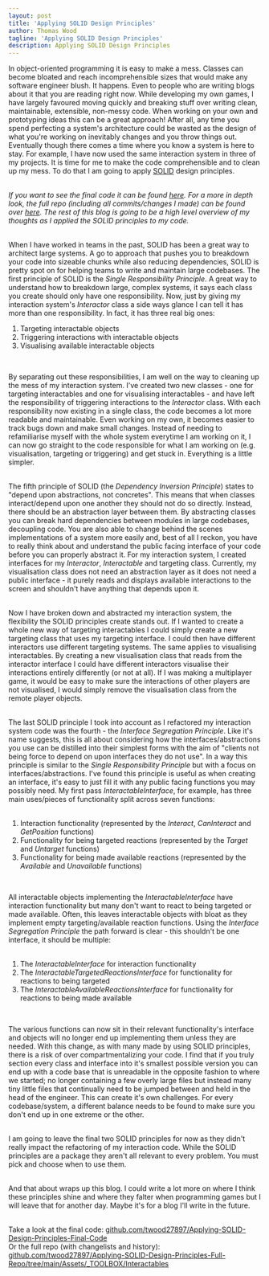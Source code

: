 ```yaml
---
layout: post
title: 'Applying SOLID Design Principles'
author: Thomas Wood
tagline: 'Applying SOLID Design Principles'
description: Applying SOLID Design Principles
---
```


<p align="left">
  In object-oriented programming it is easy to make a mess. Classes can become bloated and reach incomprehensible sizes that would make any software engineer blush. It happens. Even to people who are writing blogs about it that you are reading right now. While developing my own games, I have largely favoured moving quickly and breaking stuff over writing clean, maintainable, extensible, non-messy code. When working on your own and prototyping ideas this can be a great approach! After all, any time you spend perfecting a system's architecture could be wasted as the design of what you're working on inevitably changes and you throw things out. Eventually though there comes a time where you know a system is here to stay. For example, I have now used the same interaction system in three of my projects. It is time for me to make the code comprehensible and to clean up my mess. To do that I am going to apply <a href="https://en.wikipedia.org/wiki/SOLID">SOLID</a> design principles.<br/><br/> 
  
  <i>If you want to see the final code it can be found <a href="https://github.com/twood27897/Applying-SOLID-Design-Principles-Final-Code">here</a>. For a more in depth look, the full repo (including all commits/changes I made) can be found over <a href="https://github.com/twood27897/Applying-SOLID-Design-Principles-Full-Repo/tree/main/Assets/_TOOLBOX/Interactables">here</a>. The rest of this blog is going to be a high level overview of my thoughts as I applied the SOLID principles to my code.</i><br/><br/>

  When I have worked in teams in the past, SOLID has been a great way to architect large systems. A go to approach that pushes you to breakdown your code into sizeable chunks while also reducing dependencies, SOLID is pretty spot on for helping teams to write and maintain large codebases. The first principle of SOLID is the <i>Single Responsibility Principle</i>. A great way to understand how to breakdown large, complex systems, it says each class you create should only have one responsibility. Now, just by giving my interaction system's <i>Interactor</i> class a side ways glance I can tell it has more than one responsibility. In fact, it has three real big ones:<br/>
  
  <ol type="1"><li>Targeting interactable objects</li><li>Triggering interactions with interactable objects</li><li>Visualising available interactable objects</li></ol><br/>

  By separating out these responsibilities, I am well on the way to cleaning up the mess of my interaction system. I've created two new classes - one for targeting interactables and one for visualising interactables - and have left the responsibility of triggering interactions to the <i>Interactor</i> class. With each responsibility now existing in a single class, the code becomes a lot more readable and maintainable. Even working on my own, it becomes easier to track bugs down and make small changes. Instead of needing to refamiliarise myself with the whole system everytime I am working on it, I can now go straight to the code responsible for what I am working on (e.g. visualisation, targeting or triggering) and get stuck in. Everything is a little simpler.<br/><br/>

  The fifth principle of SOLID (the <i>Dependency Inversion Principle</i>) states to "depend upon abstractions, not concretes". This means that when classes interact/depend upon one another they should not do so directly. Instead, there should be an abstraction layer between them. By abstracting classes you can break hard dependencies between modules in large codebases, decoupling code. You are also able to change behind the scenes implementations of a system more easily and, best of all I reckon, you have to really think about and understand the public facing interface of your code before you can properly abstract it. For my interaction system, I created interfaces for my <i>Interactor</i>, <i>Interactable</i> and targeting class. Currently, my visualisation class does not need an abstraction layer as it does not need a public interface - it purely reads and displays available interactions to the screen and shouldn't have anything that depends upon it.<br/><br/>

  Now I have broken down and abstracted my interaction system, the flexibility the SOLID principles create stands out. If I wanted to create a whole new way of targeting interactables I could simply create a new targeting class that uses my targeting interface. I could then have different interactors use different targeting systems. The same applies to visualising interactables. By creating a new visualisation class that reads from the interactor interface I could have different interactors visualise their interactions entirely differently (or not at all). If I was making a multiplayer game, it would be easy to make sure the interactions of other players are not visualised, I would simply remove the visualisation class from the remote player objects.<br/><br/>

  The last SOLID principle I took into account as I refactored my interaction system code was the fourth - the <i>Interface Segregation Principle</i>. Like it's name suggests, this is all about considering how the interfaces/abstractions you use can be distilled into their simplest forms with the aim of "clients not being force to depend on upon interfaces they do not use". In a way this principle is similar to the <i>Single Responsibility Principle</i> but with a focus on interfaces/abstractions. I've found this principle is useful as when creating an interface, it's easy to just fill it with any public facing functions you may possibly need. My first pass <i>InteractableInterface</i>, for example, has three main uses/pieces of functionality split across seven functions:<br/><br/>

  <ol type="1"><li>Interaction functionality (represented by the <i>Interact</i>, <i>CanInteract</i> and <i>GetPosition</i> functions)</li><li>Functionality for being targeted reactions (represented by the <i>Target</i> and <i>Untarget</i> functions)</li><li>Functionality for being made available reactions (represented by the <i>Available</i> and <i>Unavailable</i> functions)</li></ol><br/>

  All interactable objects implementing the <i>InteractableInterface</i> have interaction functionality but many don't want to react to being targeted or made available. Often, this leaves interactable objects with bloat as they implement empty targeting/available reaction functions. Using the <i>Interface Segregation Principle</i> the path forward is clear - this shouldn't be one interface, it should be multiple:<br/><br/>

  <ol type="1"><li>The <i>InteractableInterface</i> for interaction functionality</li><li>The <i>InteractableTargetedReactionsInterface</i> for functionality for reactions to being targeted</li><li>The <i>InteractableAvailableReactionsInterface</i> for functionality for reactions to being made available</li></ol><br/>

  The various functions can now sit in their relevant functionality's interface and objects will no longer end up implementing them unless they are needed. With this change, as with many made by using SOLID principles, there is a risk of over compartmentalizing your code. I find that if you truly section every class and interface into it's smallest possible version you can end up with a code base that is unreadable in the opposite fashion to where we started; no longer containing a few overly large files but instead many tiny little files that continually need to be jumped between and held in the head of the engineer. This can create it's own challenges. For every codebase/system, a different balance needs to be found to make sure you don't end up in one extreme or the other.<br/><br/>

  I am going to leave the final two SOLID principles for now as they didn't really impact the refactoring of my interaction code. While the SOLID principles are a package they aren't all relevant to every problem. You must pick and choose when to use them.<br/><br/>
  
  And that about wraps up this blog. I could write a lot more on where I think these principles shine and where they falter when programming games but I will leave that for another day. Maybe it's for a blog I'll write in the future.<br/><br/>

Take a look at the final code: <a href="https://github.com/twood27897/Applying-SOLID-Design-Principles-Final-Code">github.com/twood27897/Applying-SOLID-Design-Principles-Final-Code</a><br/>
  Or the full repo (with changelists and history): <a href="https://github.com/twood27897/Applying-SOLID-Design-Principles-Full-Repo/tree/main/Assets/_TOOLBOX/Interactables">github.com/twood27897/Applying-SOLID-Design-Principles-Full-Repo/tree/main/Assets/_TOOLBOX/Interactables</a><br/>
</p>
